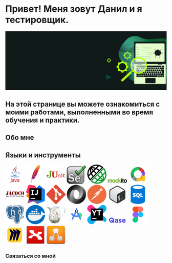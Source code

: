 
# Привет! Меня зовут Данил и я тестировщик. 

![Header](https://github.com/FixStress/fixStress/blob/main/assets/qa-testing-header1.png)

## На этой странице вы можете ознакомиться с моими работами, выполненными во время обучения и практики.

## Обо мне
### 

<!-- Языки и инструменты -->
## Языки и инструменты
<img src="https://github.com/FixStress/fixStress/blob/main/assets/java-logo.png" title="Java" width="60"/>
<img src="https://github.com/FixStress/fixStress/blob/main/assets/maven-logo.png" title="Maven" width="60"/>
<img src="https://github.com/FixStress/fixStress/blob/main/assets/junit-logo.png" title="JUnit" width="60"/>
<img src="https://github.com/FixStress/fixStress/blob/main/assets/selenium-logo.png" title="Selenium" width="60"/>
<img src="https://github.com/FixStress/fixStress/blob/main/assets/rest-assured-logo.png" title="REST Assured" width="60"/>
<img src="https://github.com/FixStress/fixStress/blob/main/assets/mockito-logo.png" title="Mockito" width="60"/>
<img src="https://github.com/FixStress/fixStress/blob/main/assets/allure-logo.png" title="Allure" width="60"/>
<img src="https://github.com/FixStress/fixStress/blob/main/assets/jacoco-logo.png" title="Jacoco" width="60"/>
<img src="https://github.com/FixStress/fixStress/blob/main/assets/intellijidea-logo.png" title="IntellijIDEA" width="60"/>
<img src="https://github.com/FixStress/fixStress/blob/main/assets/git-logo.png" title="Git" width="60"/>
<img src="https://github.com/FixStress/fixStress/blob/main/assets/json-logo.png" title="JSON" width="60"/>
<img src="https://github.com/FixStress/fixStress/blob/main/assets/postman-logo.png" title="Postman" width="60"/>
<img src="https://github.com/FixStress/fixStress/blob/main/assets/bash-logo.png" title="Bash" width="60"/>
<img src="https://github.com/FixStress/fixStress/blob/main/assets/sql-logo.png" title="SQL" width="60"/>
<img src="https://github.com/FixStress/fixStress/blob/main/assets/postgresql-logo.png" title="PostgreSQL" width="60"/>
<img src="https://github.com/FixStress/fixStress/blob/main/assets/docker-logo.png" title="Docker" width="60"/>
<img src="https://github.com/FixStress/fixStress/blob/main/assets/charles-logo.png" title="Charles" width="60"/>
<img src="https://github.com/FixStress/fixStress/blob/main/assets/android-studio-logo.png" title="Android Studio" width="60"/>
<img src="https://github.com/FixStress/fixStress/blob/main/assets/youtrack-logo.png" title="YouTrack" width="60"/>
<img src="https://github.com/FixStress/fixStress/blob/main/assets/qase-logo.png" title="Qase" width="60"/>
<img src="https://github.com/FixStress/fixStress/blob/main/assets/figma-logo.png" title="Figma" width="60"/>
<img src="https://github.com/FixStress/fixStress/blob/main/assets/miro-logo.png" title="Miro" width="60"/>
<img src="https://github.com/FixStress/fixStress/blob/main/assets/xmind-logo.png" title="Xmind" width="60"/>
<img src="https://github.com/FixStress/fixStress/blob/main/assets/drawio-logo.png" title="draw.io" width="60"/>

### Связаться со мной          
          


